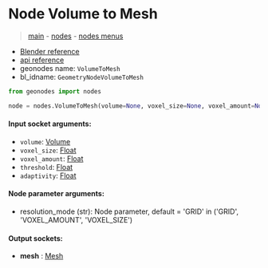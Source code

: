 # Node Volume to Mesh

> [main](../structure.md) - [nodes](nodes.md) - [nodes menus](nodes_menus.md)

- [Blender reference](https://docs.blender.org/manual/en/latest/modeling/geometry_nodes/volume/volume_to_mesh.html)
- [api reference](https://docs.blender.org/api/current/bpy.types.GeometryNodeVolumeToMesh.html)
- geonodes name: `VolumeToMesh`
- bl_idname: `GeometryNodeVolumeToMesh`

```python
from geonodes import nodes

node = nodes.VolumeToMesh(volume=None, voxel_size=None, voxel_amount=None, threshold=None, adaptivity=None, resolution_mode='GRID')
```

#### Input socket arguments:

- `volume`: [Volume](Volume.md)
- `voxel_size`: [Float](Float.md)
- `voxel_amount`: [Float](Float.md)
- `threshold`: [Float](Float.md)
- `adaptivity`: [Float](Float.md)

#### Node parameter arguments:

- resolution_mode (str): Node parameter, default = 'GRID' in ('GRID', 'VOXEL_AMOUNT', 'VOXEL_SIZE')

#### Output sockets:

- **mesh** : [Mesh](Mesh.md)

